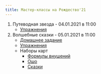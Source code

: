 ```yaml
---
title: Мастер-классы на Рождество'21
---
```

1. Путеводная звезда - 04.01.2021 в 11:00
    - [Упражнения](mi)
1. Волшебные сказки  - 05.01.2021 в 11:00
    - [Домашнее задание](02)
    - [Упражнения](too)
    - Наборы карт
      - [Формулы внушений](https://yadi.sk/a/jT2fqRfglU7BjA)
      - [Ошо](https://yadi.sk/a/PPRLco60pbYK-w)
      - [Сказки](https://yadi.sk/a/PPRLco60pbYK-w)
